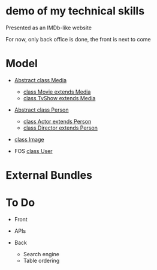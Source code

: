 demo of my technical skills
=======

Presented as an IMDb-like website

For now, only back office is done, the front is next to come

Model
=======
- [Abstract class Media](https://github.com/tomGH69/demo/blob/develop/src/BackBundle/Entity/Media.php)
    - [class Movie extends Media](https://github.com/tomGH69/demo/blob/develop/src/BackBundle/Entity/Media/Movie.php)
    - [class TvShow extends Media](https://github.com/tomGH69/demo/blob/develop/src/BackBundle/Entity/Media/TvShow.php)
          
- [Abstract class Person](https://github.com/tomGH69/demo/blob/develop/src/BackBundle/Entity/Person.php)
    - [class Actor extends Person](https://github.com/tomGH69/demo/blob/develop/src/BackBundle/Entity/Person/Actor.php)
    - [class Director extends Person](https://github.com/tomGH69/demo/blob/develop/src/BackBundle/Entity/Person/Director.php)

- [class Image](https://github.com/tomGH69/demo/blob/develop/src/BackBundle/Entity/Image.php)          

- FOS [class User](https://github.com/tomGH69/demo/blob/develop/src/BackBundle/Entity/User.php)          


External Bundles
=======
To Do
=======
- Front

- APIs

- Back
    - Search engine
    - Table ordering
    